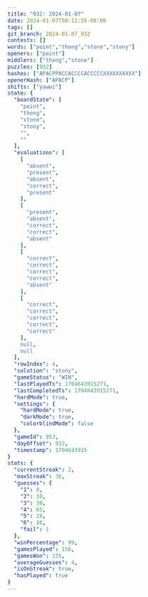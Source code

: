 ```yaml
---
title: "932: 2024-01-07"
date: 2024-01-07T08:11:55-08:00
tags: []
git_branch: 2024-01-07_932
contests: []
words: ["point","thong","stone","stony"]
openers: ["point"]
middlers: ["thong","stone"]
puzzles: [932]
hashes: ["APACPPACCACCCCACCCCCXXXXXXXXXX"]
openerHash: ["APACP"]
shifts: ["yawwi"]
state: {
  "boardState": [
    "point",
    "thong",
    "stone",
    "stony",
    "",
    ""
  ],
  "evaluations": [
    [
      "absent",
      "present",
      "absent",
      "correct",
      "present"
    ],
    [
      "present",
      "absent",
      "correct",
      "correct",
      "absent"
    ],
    [
      "correct",
      "correct",
      "correct",
      "correct",
      "absent"
    ],
    [
      "correct",
      "correct",
      "correct",
      "correct",
      "correct"
    ],
    null,
    null
  ],
  "rowIndex": 4,
  "solution": "stony",
  "gameStatus": "WIN",
  "lastPlayedTs": 1704643915271,
  "lastCompletedTs": 1704643915271,
  "hardMode": true,
  "settings": {
    "hardMode": true,
    "darkMode": true,
    "colorblindMode": false
  },
  "gameId": 953,
  "dayOffset": 932,
  "timestamp": 1704643915
}
stats: {
  "currentStreak": 2,
  "maxStreak": 36,
  "guesses": {
    "1": 0,
    "2": 10,
    "3": 36,
    "4": 65,
    "5": 28,
    "6": 16,
    "fail": 1
  },
  "winPercentage": 99,
  "gamesPlayed": 156,
  "gamesWon": 155,
  "averageGuesses": 4,
  "isOnStreak": true,
  "hasPlayed": true
}
---
```

<!-- more -->
